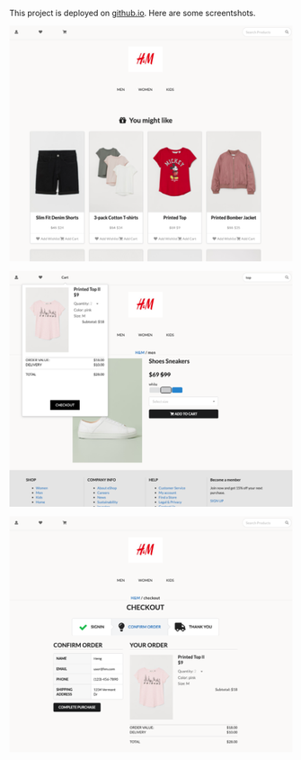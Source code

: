 This project is deployed on [github.io](http://ZhangHeng-X.github.io/eShop). Here are some screentshots.

![image](https://github.com/ZhangHeng-X/eShop/blob/master/public/images/homepage.png)

![image](https://github.com/ZhangHeng-X/eShop/blob/master/public/images/cart.png)

![image](https://github.com/ZhangHeng-X/eShop/blob/master/public/images/checkout.png)
